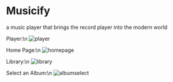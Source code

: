 # Musicify
a music player that brings the record player into the modern world


Player:\n
![player](https://github.com/rippedpants/Musicify/blob/master/screenshots/Player.jpg)

Home Page:\n
![homepage](https://github.com/rippedpants/Musicify/blob/master/screenshots/Home%20Screen.jpg)

Library:\n
![library](https://github.com/rippedpants/Musicify/blob/master/screenshots/Library.jpg)

Select an Album:\n
![albumselect](https://github.com/rippedpants/Musicify/blob/master/screenshots/Album%20Seletect.jpg)



